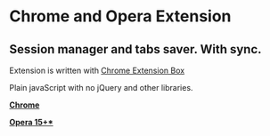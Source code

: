 Chrome and Opera Extension
==========================

Session manager and tabs saver. With sync.
------------------------------------------

Extension is written with [Chrome Extension Box](https://github.com/onikienko/chrome-extensions-box)

Plain javaScript with no jQuery and other libraries.

**[Chrome](https://chrome.google.com/webstore/detail/tabhamster/mkfjjmjmnplabnplceaekkjcmdddokee)**

**[Opera 15+*](https://addons.opera.com/ru/extensions/details/tabhamster/?display=ru)**
